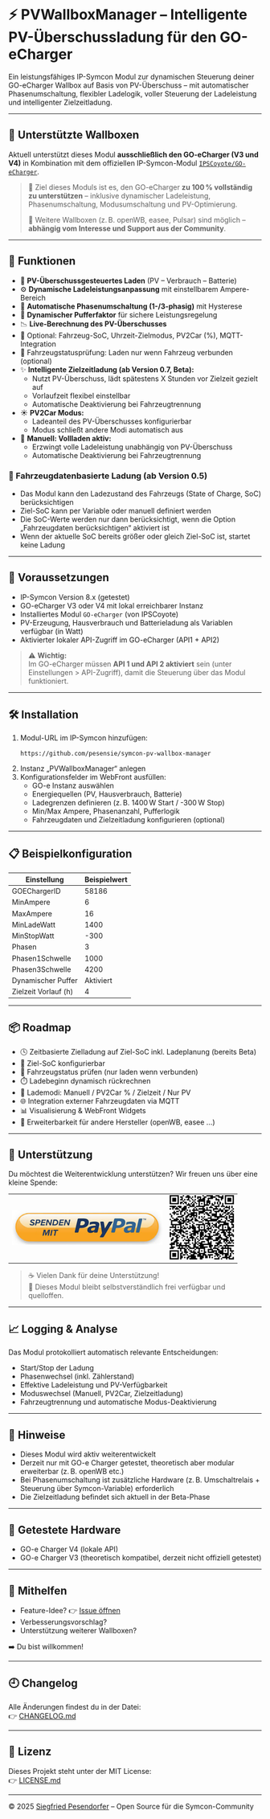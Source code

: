 # ⚡ PVWallboxManager – Intelligente PV-Überschussladung für den GO-eCharger

Ein leistungsfähiges IP-Symcon Modul zur dynamischen Steuerung deiner GO-eCharger Wallbox auf Basis von PV-Überschuss – mit automatischer Phasenumschaltung, flexibler Ladelogik, voller Steuerung der Ladeleistung und intelligenter Zielzeitladung.

---

## 🔧 Unterstützte Wallboxen

Aktuell unterstützt dieses Modul **ausschließlich den GO-eCharger (V3 und V4)** in Kombination mit dem offiziellen IP-Symcon-Modul [`IPSCoyote/GO-eCharger`](https://github.com/IPSCoyote/GO-eCharger).

> 🎯 Ziel dieses Moduls ist es, den GO-eCharger **zu 100 % vollständig zu unterstützen** – inklusive dynamischer Ladeleistung, Phasenumschaltung, Modusumschaltung und PV-Optimierung.
>
> 🔄 Weitere Wallboxen (z. B. openWB, easee, Pulsar) sind möglich – **abhängig vom Interesse und Support aus der Community**.

---

## 🚀 Funktionen

- 🔋 **PV-Überschussgesteuertes Laden** (PV – Verbrauch – Batterie)
- ⚙️ **Dynamische Ladeleistungsanpassung** mit einstellbarem Ampere-Bereich
- 🔁 **Automatische Phasenumschaltung (1-/3-phasig)** mit Hysterese
- 🧠 **Dynamischer Pufferfaktor** für sichere Leistungsregelung
- 📉 **Live-Berechnung des PV-Überschusses**
- 🧪 Optional: Fahrzeug-SoC, Uhrzeit-Zielmodus, PV2Car (%), MQTT-Integration
- 🚗 Fahrzeugstatusprüfung: Laden nur wenn Fahrzeug verbunden (optional)
- ✨ **Intelligente Zielzeitladung (ab Version 0.7, Beta):**
  - Nutzt PV-Überschuss, lädt spätestens X Stunden vor Zielzeit gezielt auf
  - Vorlaufzeit flexibel einstellbar
  - Automatische Deaktivierung bei Fahrzeugtrennung
- ☀️ **PV2Car Modus:**
  - Ladeanteil des PV-Überschusses konfigurierbar
  - Modus schließt andere Modi automatisch aus
- 🔌 **Manuell: Vollladen aktiv:**
  - Erzwingt volle Ladeleistung unabhängig von PV-Überschuss
  - Automatische Deaktivierung bei Fahrzeugtrennung

### 🧠 Fahrzeugdatenbasierte Ladung (ab Version 0.5)

- Das Modul kann den Ladezustand des Fahrzeugs (State of Charge, SoC) berücksichtigen
- Ziel-SoC kann per Variable oder manuell definiert werden
- Die SoC-Werte werden nur dann berücksichtigt, wenn die Option „Fahrzeugdaten berücksichtigen“ aktiviert ist
- Wenn der aktuelle SoC bereits größer oder gleich Ziel-SoC ist, startet keine Ladung

---

## 🧰 Voraussetzungen

- IP-Symcon Version 8.x (getestet)
- GO-eCharger V3 oder V4 mit lokal erreichbarer Instanz
- Installiertes Modul `GO-eCharger` (von IPSCoyote)
- PV-Erzeugung, Hausverbrauch und Batterieladung als Variablen verfügbar (in Watt)
- Aktivierter lokaler API-Zugriff im GO-eCharger (API1 + API2)

> ⚠️ **Wichtig:**\
> Im GO-eCharger müssen **API 1 und API 2 aktiviert** sein (unter Einstellungen > API-Zugriff), damit die Steuerung über das Modul funktioniert.

---

## 🛠️ Installation

1. Modul-URL im IP-Symcon hinzufügen:
   ```
   https://github.com/pesensie/symcon-pv-wallbox-manager
   ```
2. Instanz „PVWallboxManager“ anlegen
3. Konfigurationsfelder im WebFront ausfüllen:
   - GO-e Instanz auswählen
   - Energiequellen (PV, Hausverbrauch, Batterie)
   - Ladegrenzen definieren (z. B. 1400 W Start / -300 W Stop)
   - Min/Max Ampere, Phasenanzahl, Pufferlogik
   - Fahrzeugdaten und Zielzeitladung konfigurieren (optional)

---

## 📋 Beispielkonfiguration

| Einstellung          | Beispielwert |
| -------------------- | ------------ |
| GOEChargerID         | 58186        |
| MinAmpere            | 6            |
| MaxAmpere            | 16           |
| MinLadeWatt          | 1400         |
| MinStopWatt          | -300         |
| Phasen               | 3            |
| Phasen1Schwelle      | 1000         |
| Phasen3Schwelle      | 4200         |
| Dynamischer Puffer   | Aktiviert    |
| Zielzeit Vorlauf (h) | 4            |

---

## 📦 Roadmap

- 🕓 Zeitbasierte Zielladung auf Ziel-SoC inkl. Ladeplanung (bereits Beta)
- 🔋 Ziel-SoC konfigurierbar
- 🚗 Fahrzeugstatus prüfen (nur laden wenn verbunden)
- ⏱️ Ladebeginn dynamisch rückrechnen
- 🧮 Lademodi: Manuell / PV2Car % / Zielzeit / Nur PV
- 🌐 Integration externer Fahrzeugdaten via MQTT
- 📊 Visualisierung & WebFront Widgets
- 🔧 Erweiterbarkeit für andere Hersteller (openWB, easee …)

---

## 💖 Unterstützung

Du möchtest die Weiterentwicklung unterstützen? Wir freuen uns über eine kleine Spende:

<table>
  <tr>
    <td align="center">
      <a href="https://www.paypal.com/donate/?business=PR9P7V7RMFHFQ&no_recurring=0&item_name=Spende+als+Dankesch%C3%B6n+f%C3%BCr+die+Modulentwicklung+Symcon&currency_code=EUR" target="_blank" rel="noopener noreferrer">
        <img src="imgs/paypal_logo.png" alt="Spenden mit PayPal" style="max-width: 300px;">
      </a>
    </td>
    <td align="center">
      <a href="https://www.paypal.com/donate/?business=PR9P7V7RMFHFQ&no_recurring=0&item_name=Spende+als+Dankesch%C3%B6n+f%C3%BCr+die+Modulentwicklung+Symcon&currency_code=EUR" target="_blank" rel="noopener noreferrer">
        <img src="imgs/paypal_qr.png" alt="QR-Code zur PayPal-Spende" style="max-width: 200px;">
      </a>
    </td>
  </tr>
</table>

> ☕ Vielen Dank für deine Unterstützung!  
> 📜 Dieses Modul bleibt selbstverständlich frei verfügbar und quelloffen.

---

## 📈 Logging & Analyse

Das Modul protokolliert automatisch relevante Entscheidungen:

- Start/Stop der Ladung
- Phasenwechsel (inkl. Zählerstand)
- Effektive Ladeleistung und PV-Verfügbarkeit
- Moduswechsel (Manuell, PV2Car, Zielzeitladung)
- Fahrzeugtrennung und automatische Modus-Deaktivierung

---

## 🚧 Hinweise

- Dieses Modul wird aktiv weiterentwickelt
- Derzeit nur mit GO-e Charger getestet, theoretisch aber modular erweiterbar (z. B. openWB etc.)
- Bei Phasenumschaltung ist zusätzliche Hardware (z. B. Umschaltrelais + Steuerung über Symcon-Variable) erforderlich
- Die Zielzeitladung befindet sich aktuell in der Beta-Phase

---

## 🧪 Getestete Hardware

- GO-e Charger V4 (lokale API)
- GO-e Charger V3 (theoretisch kompatibel, derzeit nicht offiziell getestet)

---

## 👥 Mithelfen

- Feature-Idee? 👉 [Issue öffnen](https://github.com/pesensie/symcon-pv-wallbox-manager/issues)
- Verbesserungsvorschlag?
- Unterstützung weiterer Wallboxen?

➡️ Du bist willkommen!

---

## 🕘 Changelog

Alle Änderungen findest du in der Datei:\
👉 [CHANGELOG.md](https://github.com/pesensie/symcon-pv-wallbox-manager/blob/main/CHANGELOG.md)

---

## 📄 Lizenz

Dieses Projekt steht unter der MIT License:\
👉 [LICENSE.md](https://github.com/pesensie/symcon-pv-wallbox-manager/blob/main/LICENSE.md)

---

© 2025 [Siegfried Pesendorfer](https://github.com/pesensie) – Open Source für die Symcon-Community